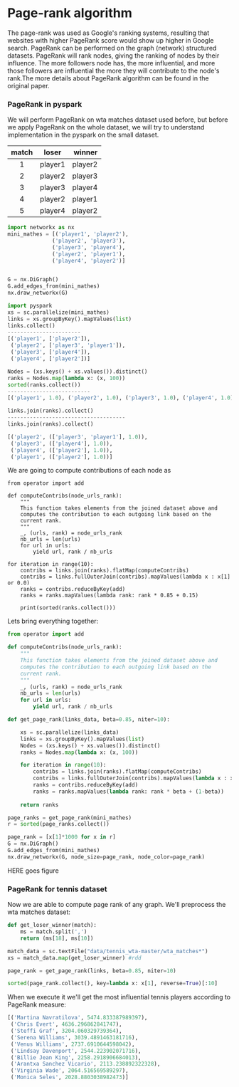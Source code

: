 # Page-rank algorithm 

The page-rank was used as Google's ranking systems, resulting that websites with higher PageRank score would show up higher in Google search. PageRank can be performed on the graph (network) structured datasets. PageRank will rank nodes, giving the ranking of nodes by their influence. The more followers node has, the more influential, and more those followers are influential the more they will contribute to the node's rank.The more details about PageRank algorithm can be found in the original paper. 

### PageRank in pyspark

We will perform PageRank on wta matches dataset used before, but before we apply PageRank on the whole dataset, we will try to understand implementation in the pyspark on the small dataset.

<center>

| match | loser      | winner  |
| :----:| :--------: | ----:   |
| 1     |  player1   | player2 |
| 2     |  player2   | player3 |
| 3     |  player3   | player4 |
| 4     |  player2   | player1 |
| 5     |  player4   | player2 |

</center>

```python
import networkx as nx
mini_mathes = [('player1', 'player2'), 
              ('player2', 'player3'),
              ('player3', 'player4'),
              ('player2', 'player1'),
              ('player4', 'player2')]


G = nx.DiGraph()
G.add_edges_from(mini_mathes)
nx.draw_networkx(G)
```
```python
import pyspark
xs = sc.parallelize(mini_mathes)
links = xs.groupByKey().mapValues(list)
links.collect()
-----------------------
[('player1', ['player2']),
 ('player2', ['player3', 'player1']),
 ('player3', ['player4']),
 ('player4', ['player2'])]
```

```python
Nodes = (xs.keys() + xs.values()).distinct()
ranks = Nodes.map(lambda x: (x, 100))
sorted(ranks.collect())
--------------------------
[('player1', 1.0), ('player2', 1.0), ('player3', 1.0), ('player4', 1.0)]

```

```python 
links.join(ranks).collect()
-------------------------------------
links.join(ranks).collect()

[('player2', (['player3', 'player1'], 1.0)),
 ('player3', (['player4'], 1.0)),
 ('player4', (['player2'], 1.0)),
 ('player1', (['player2'], 1.0))]
```

We are going to compute contributions of each node as 

```
from operator import add

def computeContribs(node_urls_rank):
    """
    This function takes elements from the joined dataset above and
    computes the contribution to each outgoing link based on the
    current rank.
    """
    _, (urls, rank) = node_urls_rank
    nb_urls = len(urls)
    for url in urls:
        yield url, rank / nb_urls

for iteration in range(10):
    contribs = links.join(ranks).flatMap(computeContribs)
    contribs = links.fullOuterJoin(contribs).mapValues(lambda x : x[1] or 0.0)
    ranks = contribs.reduceByKey(add)
    ranks = ranks.mapValues(lambda rank: rank * 0.85 + 0.15)

    print(sorted(ranks.collect()))

```

Lets bring everything together:

```python 
from operator import add

def computeContribs(node_urls_rank):
    """
    This function takes elements from the joined dataset above and
    computes the contribution to each outgoing link based on the
    current rank.
    """
    _, (urls, rank) = node_urls_rank
    nb_urls = len(urls)
    for url in urls:
        yield url, rank / nb_urls

def get_page_rank(links_data, beta=0.85, niter=10):

    xs = sc.parallelize(links_data)
    links = xs.groupByKey().mapValues(list)
    Nodes = (xs.keys() + xs.values()).distinct()
    ranks = Nodes.map(lambda x: (x, 100))

    for iteration in range(10):
        contribs = links.join(ranks).flatMap(computeContribs)
        contribs = links.fullOuterJoin(contribs).mapValues(lambda x : x[1] or 0.0)
        ranks = contribs.reduceByKey(add)
        ranks = ranks.mapValues(lambda rank: rank * beta + (1-beta))
    
    return ranks

```

```python
page_ranks = get_page_rank(mini_mathes)
r = sorted(page_ranks.collect())

page_rank = [x[1]*1000 for x in r]
G = nx.DiGraph()
G.add_edges_from(mini_mathes)
nx.draw_networkx(G, node_size=page_rank, node_color=page_rank)
```


HERE goes figure
### PageRank for tennis dataset
Now we are able to compute page rank of any graph. We'll preprocess the wta matches dataset:

```python 
def get_loser_winner(match):
    ms = match.split(',')
    return (ms[18], ms[10])

match_data = sc.textFile("data/tennis_wta-master/wta_matches*") 
xs = match_data.map(get_loser_winner) #rdd

page_rank = get_page_rank(links, beta=0.85, niter=10)

sorted(page_rank.collect(), key=lambda x: x[1], reverse=True)[:10]

```

When we execute it we'll get the most influential tennis players according to PageRank measure:
```sql
[('Martina Navratilova', 5474.833387989397),
 ('Chris Evert', 4636.296862841747),
 ('Steffi Graf', 3204.060329739364),
 ('Serena Williams', 3039.4891463181716),
 ('Venus Williams', 2737.6910644598042),
 ('Lindsay Davenport', 2544.223902071716),
 ('Billie Jean King', 2258.2918906684013),
 ('Arantxa Sanchez Vicario', 2113.238892322328),
 ('Virginia Wade', 2064.516569589297),
 ('Monica Seles', 2028.8803038982473)]
```
